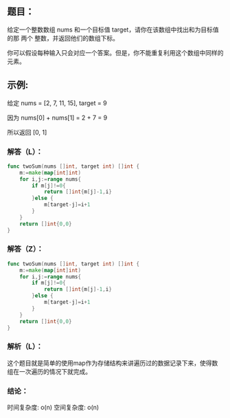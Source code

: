 ## 题目：

给定一个整数数组 nums 和一个目标值 target，请你在该数组中找出和为目标值的那 两个 整数，并返回他们的数组下标。

你可以假设每种输入只会对应一个答案。但是，你不能重复利用这个数组中同样的元素。

## 示例:

给定 nums = [2, 7, 11, 15], target = 9

因为 nums[0] + nums[1] = 2 + 7 = 9  

所以返回 [0, 1]


### 解答（L）：
```go
func twoSum(nums []int, target int) []int {
	m:=make(map[int]int)
	for i,j:=range nums{
		if m[j]!=0{
			return []int{m[j]-1,i}
		}else {
			m[target-j]=i+1
		}
	}
	return []int{0,0}
}
```

### 解答（Z）：
```go
func twoSum(nums []int, target int) []int {
	m:=make(map[int]int)
	for i,j:=range nums{
		if m[j]!=0{
			return []int{m[j]-1,i}
		}else {
			m[target-j]=i+1
		}
	}
	return []int{0,0}
}
```

### 解析（L）：

这个题目就是简单的使用map作为存储结构来讲遍历过的数据记录下来，使得数组在一次遍历的情况下就完成。


### 结论：

时间复杂度: o(n)
空间复杂度: o(n)